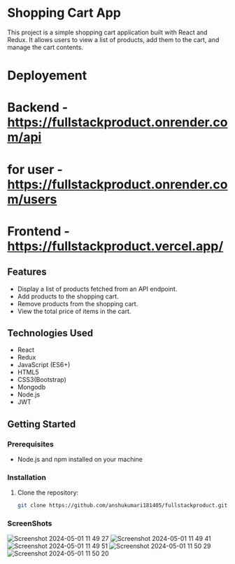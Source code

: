 # Shopping Cart App

This project is a simple shopping cart application built with React and Redux. It allows users to view a list of products, add them to the cart, and manage the cart contents.

# Deployement
# Backend - https://fullstackproduct.onrender.com/api
# for user - https://fullstackproduct.onrender.com/users
# Frontend - https://fullstackproduct.vercel.app/

## Features

- Display a list of products fetched from an API endpoint.
- Add products to the shopping cart.
- Remove products from the shopping cart.
- View the total price of items in the cart.

## Technologies Used

- React
- Redux
- JavaScript (ES6+)
- HTML5
- CSS3(Bootstrap)
- Mongodb
- Node.js
- JWT
## Getting Started

### Prerequisites

- Node.js and npm installed on your machine

### Installation

1. Clone the repository:

   ```bash
   git clone https://github.com/anshukumari181405/fullstackproduct.git
### ScreenShots
![Screenshot 2024-05-01 11 49 27](https://github.com/anshukumari181405/fullstackproduct/assets/146926520/b0e92a17-7930-4663-aedb-b10231587cd4)
![Screenshot 2024-05-01 11 49 41](https://github.com/anshukumari181405/fullstackproduct/assets/146926520/8142c2a0-438e-4b51-8ca1-ed68c57d6808)
![Screenshot 2024-05-01 11 49 51](https://github.com/anshukumari181405/fullstackproduct/assets/146926520/efda91e6-d132-42ab-9bda-71e7ffccf7d7)
![Screenshot 2024-05-01 11 50 29](https://github.com/anshukumari181405/fullstackproduct/assets/146926520/fddb2cb3-5d99-4f86-9b43-a773b6625893)
![Screenshot 2024-05-01 11 50 20](https://github.com/anshukumari181405/fullstackproduct/assets/146926520/c5cba0ac-c6a1-49e2-a04f-1a757167db4d)





